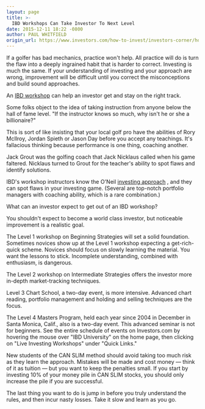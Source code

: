 ```yaml
---
layout: page
title: >-
  IBD Workshops Can Take Investor To Next Level
date: 2015-12-11 18:22 -0800
author: PAUL WHITFIELD
origin_url: https://www.investors.com/how-to-invest/investors-corner/how-to-learn-investing
---
```





If a golfer has bad mechanics, practice won't help. All practice will do is turn the flaw into a deeply ingrained habit that is harder to correct. Investing is much the same. If your understanding of investing and your approach are wrong, improvement will be difficult until you correct the misconceptions and build sound approaches.

  

An [IBD workshop](https://www.investors.com/products/how-to-make-money-in-stocks-workshop-series/beginning-strategies-for-successful-investing/?src=A011BMT) can help an investor get and stay on the right track.

  

Some folks object to the idea of taking instruction from anyone below the hall of fame level. "If the instructor knows so much, why isn't he or she a billionaire?"

  

This is sort of like insisting that your local golf pro have the abilities of Rory McIlroy, Jordan Spieth or Jason Day before you accept any teachings. It's fallacious thinking because performance is one thing, coaching another.

  

Jack Grout was the golfing coach that Jack Nicklaus called when his game faltered. Nicklaus turned to Grout for the teacher's ability to spot flaws and identify solutions.

  

IBD's workshop instructors know the O'Neil [investing approach](http://education.investors.com/) , and they can spot flaws in your investing game. (Several are top-notch portfolio managers with coaching ability, which is a rare combination.)

  

What can an investor expect to get out of an IBD workshop?

  

You shouldn't expect to become a world class investor, but noticeable improvement is a realistic goal.

  

The Level 1 workshop on Beginning Strategies will set a solid foundation. Sometimes novices show up at the Level 1 workshop expecting a get-rich-quick scheme. Novices should focus on slowly learning the material. You want the lessons to stick. Incomplete understanding, combined with enthusiasm, is dangerous.

  

The Level 2 workshop on Intermediate Strategies offers the investor more in-depth market-tracking techniques.

  

Level 3 Chart School, a two-day event, is more intensive. Advanced chart reading, portfolio management and holding and selling techniques are the focus.

  

The Level 4 Masters Program, held each year since 2004 in December in Santa Monica, Calif., also is a two-day event. This advanced seminar is not for beginners. See the entire schedule of events on Investors.com by hovering the mouse over "IBD University" on the home page, then clicking on "Live Investing Workshops" under "Quick Links."

  

New students of the CAN SLIM method should avoid taking too much risk as they learn the approach. Mistakes will be made and cost money — think of it as tuition — but you want to keep the penalties small. If you start by investing 10% of your money pile in CAN SLIM stocks, you should only increase the pile if you are successful.

  

The last thing you want to do is jump in before you truly understand the rules, and then incur nasty losses. Take it slow and learn as you go.




